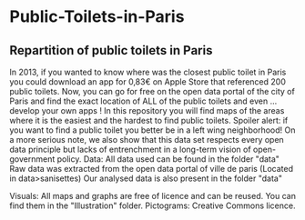 # Public-Toilets-in-Paris
## Repartition of public toilets in Paris
In 2013, if you wanted to know where was the closest public toilet in Paris you could download an app for 0,83€ on Apple Store that referenced 200 public toilets. Now, you can go for free on the open data portal of the city of Paris and find the exact location of ALL of the public toilets and even ... develop your own apps !
In this repository you will find maps of the areas where it is the easiest and the hardest to find public toilets. Spoiler alert: if you want to find a public toilet you better be in a left wing neighborhood!
On a more serious note, we also show that this data set respects every open data principle but lacks of entrenchment in a long-term vision of open-government policy.
Data:
All data used can be found in the folder "data"
Raw data was extracted from the open data portal of ville de paris (Located in data>sanisettes)
Our analysed data is also present in the folder "data"

Visuals:
All maps and graphs are free of licence and can be reused. You can find them in the "Illustration" folder.
Pictograms: Creative Commons licence.
